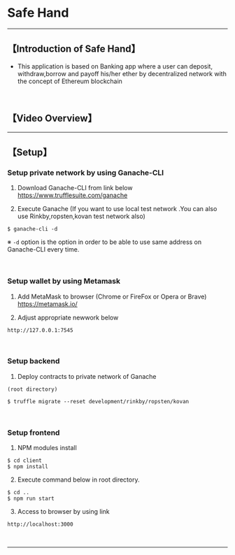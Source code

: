 # Safe Hand

***

## 【Introduction of Safe Hand】
- This application is based on Banking app where a user can deposit, withdraw,borrow and payoff his/her ether by decentralized network with the concept of Ethereum blockchain

&nbsp;

## 【Video Overview】
***

## 【Setup】

### Setup private network by using Ganache-CLI
1. Download Ganache-CLI from link below  
https://www.trufflesuite.com/ganache  


2. Execute Ganache   (If you want to use local test network .You can also use Rinkby,ropsten,kovan test network also)
```
$ ganache-cli -d
```
※ `-d` option is the option in order to be able to use same address on Ganache-CLI every time.

&nbsp;


### Setup wallet by using Metamask
1. Add MetaMask to browser (Chrome or FireFox or Opera or Brave)    
https://metamask.io/  


2. Adjust appropriate newwork below 
```
http://127.0.0.1:7545
```

&nbsp;


### Setup backend
1. Deploy contracts to private network of Ganache
```
(root directory)

$ truffle migrate --reset development/rinkby/ropsten/kovan
```

&nbsp;


### Setup frontend
1. NPM modules install
```
$ cd client
$ npm install

```

2. Execute command below in root directory.
```
$ cd ..
$ npm run start
```

3. Access to browser by using link 
```
http://localhost:3000
```

&nbsp;

***